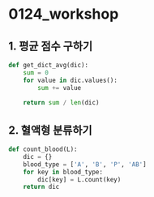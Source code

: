 # 0124_workshop



## 1.  평균 점수 구하기

```python
def get_dict_avg(dic):
    sum = 0
    for value in dic.values():
        sum += value
    
    return sum / len(dic)
```

## 2. 혈액형 분류하기

```python
def count_blood(L):
    dic = {}
    blood_type = ['A', 'B', 'P', 'AB']
    for key in blood_type:
        dic[key] = L.count(key)
    return dic

```

